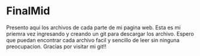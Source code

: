 # FinalMid
Presento aqui los archivos de cada parte de mi pagina web. 
Esta es mi priemra vez ingresando y creando un git para descargar los archivo.
Espero que puedan encontrar cada archivo facil y sencillo de leer sin ninguna preocupacion.
Gracias por visitar mi git!!
